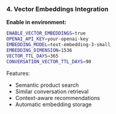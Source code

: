 ### 4. Vector Embeddings Integration

**Enable in environment:**

```bash
ENABLE_VECTOR_EMBEDDINGS=true
OPENAI_API_KEY=your-openai-key
EMBEDDING_MODEL=text-embedding-3-small
EMBEDDING_DIMENSION=1536
VECTOR_TTL_DAYS=365
CONVERSATION_VECTOR_TTL_DAYS=90
```

Features:

- Semantic product search
- Similar conversation retrieval
- Context-aware recommendations
- Automatic embedding storage
